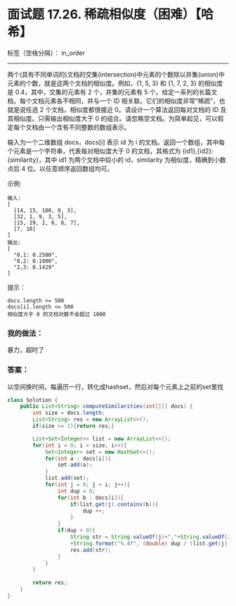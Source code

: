 ﻿# 面试题 17.26. 稀疏相似度（困难）【哈希】

标签（空格分隔）： in_order

---
两个(具有不同单词的)文档的交集(intersection)中元素的个数除以并集(union)中元素的个数，就是这两个文档的相似度。例如，{1, 5, 3} 和 {1, 7, 2, 3} 的相似度是 0.4，其中，交集的元素有 2 个，并集的元素有 5 个。给定一系列的长篇文档，每个文档元素各不相同，并与一个 ID 相关联。它们的相似度非常“稀疏”，也就是说任选 2 个文档，相似度都很接近 0。请设计一个算法返回每对文档的 ID 及其相似度。只需输出相似度大于 0 的组合。请忽略空文档。为简单起见，可以假定每个文档由一个含有不同整数的数组表示。

输入为一个二维数组 docs，docs[i] 表示 id 为 i 的文档。返回一个数组，其中每个元素是一个字符串，代表每对相似度大于 0 的文档，其格式为 {id1},{id2}: {similarity}，其中 id1 为两个文档中较小的 id，similarity 为相似度，精确到小数点后 4 位。以任意顺序返回数组均可。

示例:

    输入: 
    [
      [14, 15, 100, 9, 3],
      [32, 1, 9, 3, 5],
      [15, 29, 2, 6, 8, 7],
      [7, 10]
    ]
    输出:
    [
      "0,1: 0.2500",
      "0,2: 0.1000",
      "2,3: 0.1429"
    ]

提示：

    docs.length <= 500
    docs[i].length <= 500
    相似度大于 0 的文档对数不会超过 1000


### 我的做法：  
暴力，超时了

### 答案：  
以空间换时间，每遍历一行，转化成hashset，然后对每个元素上之前的set里找
```Java
class Solution {
    public List<String> computeSimilarities(int[][] docs) {
        int size = docs.length;
        List<String> res = new ArrayList<>();
        if(size <= 1){return res;}

        List<Set<Integer>> list = new ArrayList<>();
        for(int i = 0; i < size; i++){
            Set<Integer> set = new HashSet<>();
            for(int a : docs[i]){
                set.add(a);
            }
            list.add(set);
            for(int j = 0; j < i; j++){
                int dup = 0;
                for(int b : docs[i]){
                    if(list.get(j).contains(b)){
                        dup ++;
                    }
                }
                if(dup > 0){
                    String str = String.valueOf(j)+","+String.valueOf(i)+": "
                    +String.format("%.4f", (double) dup / (list.get(j).size()+docs[i].length-dup));
                    res.add(str);
                }
            }
        }
        
        return res;
    }
}
```

